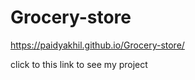 # Grocery-store


https://paidyakhil.github.io/Grocery-store/ 

click to this link to see my project
